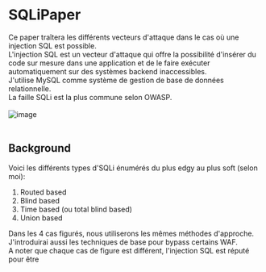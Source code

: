 # SQLiPaper

Ce paper traîtera les différents vecteurs d'attaque dans le cas où une injection SQL est possible.<br/>
L'injection SQL est un vecteur d'attaque qui offre la possibilité d'insérer du code sur mesure dans une application et de le faire exécuter automatiquement sur des systèmes backend inaccessibles.<br/>
J'utilise MySQL comme système de gestion de base de données relationnelle.<br/>
La faille SQLi est la plus commune selon OWASP.<br/><br/>
![image](https://user-images.githubusercontent.com/74382279/158231255-20de1032-9c3b-4cdd-9cf1-34a425caaa1e.png)
<br/><br/>

## Background
Voici les différents types d'SQLi énumérés du plus edgy au plus soft (selon moi):

1. Routed based
2. Blind based
3. Time based (ou total blind based)
4. Union based

Dans les 4 cas figurés, nous utiliserons les mêmes méthodes d'approche.<br/>
J'introduirai aussi les techniques de base pour bypass certains WAF.<br/>
A noter que chaque cas de figure est différent, l'injection SQL est réputé pour être 
